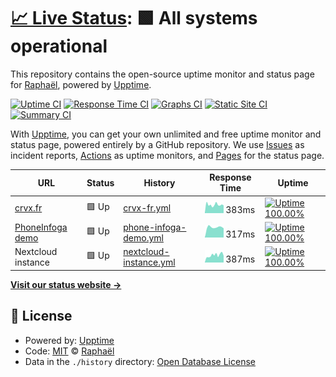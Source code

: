 # [📈 Live Status](https://sundowndev.github.io/status): <!--live status--> **🟩 All systems operational**

This repository contains the open-source uptime monitor and status page for [Raphaël](https://crvx.fr/), powered by [Upptime](https://github.com/upptime/upptime).

[![Uptime CI](https://github.com/koj-co/upptime/workflows/Uptime%20CI/badge.svg)](https://github.com/koj-co/upptime/actions?query=workflow%3A%22Uptime+CI%22)
[![Response Time CI](https://github.com/koj-co/upptime/workflows/Response%20Time%20CI/badge.svg)](https://github.com/koj-co/upptime/actions?query=workflow%3A%22Response+Time+CI%22)
[![Graphs CI](https://github.com/koj-co/upptime/workflows/Graphs%20CI/badge.svg)](https://github.com/koj-co/upptime/actions?query=workflow%3A%22Graphs+CI%22)
[![Static Site CI](https://github.com/koj-co/upptime/workflows/Static%20Site%20CI/badge.svg)](https://github.com/koj-co/upptime/actions?query=workflow%3A%22Static+Site+CI%22)
[![Summary CI](https://github.com/koj-co/upptime/workflows/Summary%20CI/badge.svg)](https://github.com/koj-co/upptime/actions?query=workflow%3A%22Summary+CI%22)

With [Upptime](https://upptime.js.org), you can get your own unlimited and free uptime monitor and status page, powered entirely by a GitHub repository. We use [Issues](https://github.com/sundowndev/status/issues) as incident reports, [Actions](https://github.com/sundowndev/status/actions) as uptime monitors, and [Pages](https://sundowndev.github.io/status) for the status page.

<!--start: status pages-->
<!-- This summary is generated by Upptime (https://github.com/upptime/upptime) -->
<!-- Do not edit this manually, your changes will be overwritten -->

| URL                                                   | Status | History                                                                                                      | Response Time                                                                           | Uptime                                                                                                                                                                                                                                   |
| ----------------------------------------------------- | ------ | ------------------------------------------------------------------------------------------------------------ | --------------------------------------------------------------------------------------- | ---------------------------------------------------------------------------------------------------------------------------------------------------------------------------------------------------------------------------------------- |
| [crvx.fr](https://www.crvx.fr)                        | 🟩 Up  | [crvx-fr.yml](https://github.com/sundowndev/status/commits/master/history/crvx-fr.yml)                       | <img alt="Response time graph" src="./graphs/crvx-fr.png" height="20"> 383ms            | [![Uptime 100.00%](https://img.shields.io/endpoint?url=https%3A%2F%2Fraw.githubusercontent.com%2Fsundowndev%2Fstatus%2Fmaster%2Fapi%2Fcrvx-fr%2Fuptime.json)](https://sundowndev.github.io/status/history/crvx-fr)                       |
| [PhoneInfoga demo](https://demo.phoneinfoga.crvx.fr/) | 🟩 Up  | [phone-infoga-demo.yml](https://github.com/sundowndev/status/commits/master/history/phone-infoga-demo.yml)   | <img alt="Response time graph" src="./graphs/phone-infoga-demo.png" height="20"> 317ms  | [![Uptime 100.00%](https://img.shields.io/endpoint?url=https%3A%2F%2Fraw.githubusercontent.com%2Fsundowndev%2Fstatus%2Fmaster%2Fapi%2Fphone-infoga-demo%2Fuptime.json)](https://sundowndev.github.io/status/history/phone-infoga-demo)   |
| Nextcloud instance                                    | 🟩 Up  | [nextcloud-instance.yml](https://github.com/sundowndev/status/commits/master/history/nextcloud-instance.yml) | <img alt="Response time graph" src="./graphs/nextcloud-instance.png" height="20"> 387ms | [![Uptime 100.00%](https://img.shields.io/endpoint?url=https%3A%2F%2Fraw.githubusercontent.com%2Fsundowndev%2Fstatus%2Fmaster%2Fapi%2Fnextcloud-instance%2Fuptime.json)](https://sundowndev.github.io/status/history/nextcloud-instance) |

<!--end: status pages-->

[**Visit our status website →**](https://sundowndev.github.io/status)

## 📄 License

- Powered by: [Upptime](https://github.com/upptime/upptime)
- Code: [MIT](./LICENSE) © [Raphaël](https://crvx.fr/)
- Data in the `./history` directory: [Open Database License](https://opendatacommons.org/licenses/odbl/1-0/)
